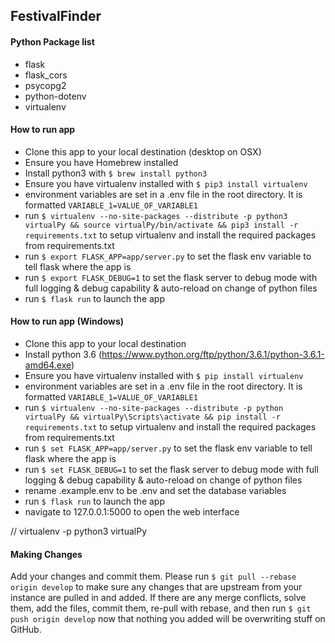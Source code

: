 ## FestivalFinder

#### Python Package list
* flask  
* flask_cors  
* psycopg2  
* python-dotenv
* virtualenv

#### How to run app
* Clone this app to your local destination (desktop on OSX)
* Ensure you have Homebrew installed
* Install python3 with `$ brew install python3`
* Ensure you have virtualenv installed with `$ pip3 install virtualenv`
* environment variables are set in a .env file in the root directory. It is formatted `VARIABLE_1=VALUE_OF_VARIABLE1`  
* run `$ virtualenv --no-site-packages --distribute -p python3 virtualPy && source virtualPy/bin/activate && pip3 install -r requirements.txt` to setup virtualenv and install the required packages from requirements.txt
* run `$ export FLASK_APP=app/server.py` to set the flask env variable to tell flask where the app is
* run `$ export FLASK_DEBUG=1` to set the flask server to debug mode with full logging & debug capability & auto-reload on change of python files
* run `$ flask run` to launch the app

#### How to run app (Windows)
* Clone this app to your local destination
* Install python 3.6 (https://www.python.org/ftp/python/3.6.1/python-3.6.1-amd64.exe)
* Ensure you have virtualenv installed with `$ pip install virtualenv`
* environment variables are set in a .env file in the root directory. It is formatted `VARIABLE_1=VALUE_OF_VARIABLE1`  
* run `$ virtualenv --no-site-packages --distribute -p python virtualPy && virtualPy\Scripts\activate && pip install -r requirements.txt` to setup virtualenv and install the required packages from requirements.txt
* run `$ set FLASK_APP=app/server.py` to set the flask env variable to tell flask where the app is
* run `$ set FLASK_DEBUG=1` to set the flask server to debug mode with full logging & debug capability & auto-reload on change of python files
* rename .example.env to be .env and set the database variables
* run `$ flask run` to launch the app
* navigate to 127.0.0.1:5000 to open the web interface

// virtualenv -p python3 virtualPy

#### Making Changes
Add your changes and commit them. Please run `$ git pull --rebase origin develop` to make sure any changes that are upstream from your instance are pulled in and added. If there are any merge conflicts, solve them, add the files, commit them, re-pull with rebase, and then run `$ git push origin develop` now that nothing you added will be overwriting stuff on GitHub. 
